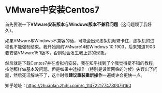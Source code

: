 # VMware中安装Centos7

首先要说一下**VMware安装版本与Windows版本不兼容问题**（这问题烦了我好久）。

如果VMware与Windows不兼容的话，可能会出现虚拟机频繁卡住，虚拟机的进程也不能强制结束。我开始用的VMware14和Windows 10 1903，后来知道1903要安装VMware15.1版本，否则就会发生我上述的现象。

然后就是下载Centos7并在虚拟机安装，我在知乎找到了个我觉得挺不错的教程，按他那样做基本没问题。但是如果中途操作（特别是设置网络的时候）失误出了问题，然后死活解决不了，这个时候**建议重装重新操作**一遍或许会更快一点。

知乎地址：https://zhuanlan.zhihu.com/c_1147221774730076160



